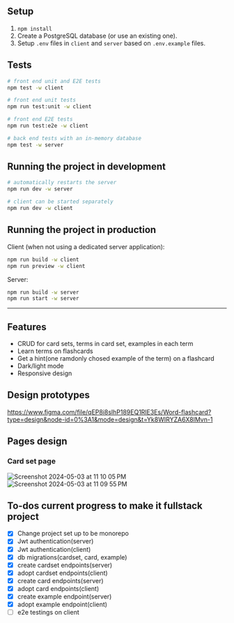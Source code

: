 ## Setup

1. `npm install`
2. Create a PostgreSQL database (or use an existing one).
3. Setup `.env` files in `client` and `server` based on `.env.example` files.

## Tests

```bash
# front end unit and E2E tests
npm test -w client

# front end unit tests
npm run test:unit -w client

# front end E2E tests
npm run test:e2e -w client

# back end tests with an in-memory database
npm test -w server
```

## Running the project in development

```bash
# automatically restarts the server
npm run dev -w server

# client can be started separately
npm run dev -w client
```

## Running the project in production

Client (when not using a dedicated server application):

```bash
npm run build -w client
npm run preview -w client
```

Server:

```bash
npm run build -w server
npm run start -w server
```

---

## Features

- CRUD for card sets, terms in card set, examples in each term
- Learn terms on flashcards
- Get a hint(one ramdonly chosed example of the term) on a flashcard
- Dark/light mode
- Responsive design

## Design prototypes

https://www.figma.com/file/qEP8i8slhP189EQ1RlE3Es/Word-flashcard?type=design&node-id=0%3A1&mode=design&t=Yk8WIRYZA6X8lMvn-1

## Pages design

### Card set page

![Screenshot 2024-05-03 at 11 10 05 PM](https://github.com/highspirit7/flashwords/assets/37180000/a2de64b5-c91c-4ac7-8b6b-f7d13db313b9)
![Screenshot 2024-05-03 at 11 09 55 PM](https://github.com/highspirit7/flashwords/assets/37180000/880a384e-aa07-4a72-a9ba-4968d72477a1)

## To-dos current progress to make it fullstack project

- [x] Change project set up to be monorepo
- [x] Jwt authentication(server)
- [x] Jwt authentication(client)
- [x] db migrations(cardset, card, example)
- [x] create cardset endpoints(server)
- [x] adopt cardset endpoints(client)
- [x] create card endpoints(server)
- [x] adopt card endpoints(client)
- [x] create example endpoint(server)
- [x] adopt example endpoint(client)
- [ ] e2e testings on client
